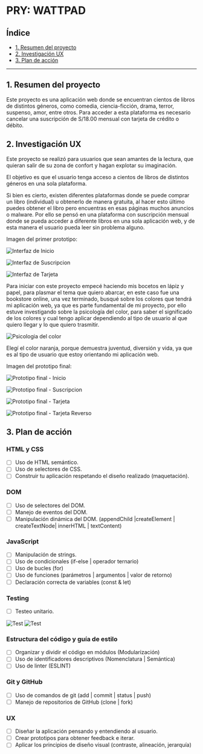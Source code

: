 # PRY: WATTPAD

## Índice

* [1. Resumen del proyecto](#1-Resumen-del-proyecto)
* [2. Investigación UX](#2-Investigación-UX)
* [3. Plan de acción](#4-Plan-de-acción)

***

## 1. Resumen del proyecto

Este proyecto es una aplicación web donde se encuentran cientos de libros de distintos géneros, como comedia, ciencia-ficción, drama, terror, suspenso, amor, entre otros. Para acceder a esta plataforma es necesario cancelar una suscripción de S/18.00 mensual con tarjeta de crédito o débito.

## 2. Investigación UX

Este proyecto se realizó para usuarios que sean amantes de la lectura, que quieran salir de su zona de confort y hagan explotar su imaginación.

El objetivo es que el usuario tenga acceso a cientos de libros de distintos géneros en una sola plataforma.

Si bien es cierto, existen diferentes plataformas donde se puede comprar un libro (individual) u obtenerlo de manera gratuita, al hacer esto último puedes obtener el libro pero encuentras en esas páginas muchos anuncios o malware. Por ello se pensó en una plataforma con suscripción mensual donde se pueda acceder a diferente libros en una sola aplicación web, y de esta manera el usuario pueda leer sin problema alguno.

Imagen del primer prototipo:

![Interfaz de Inicio](./Images/boceto1.png)

![Interfaz de Suscripcion](./Images/boceto2.jpeg)

![Interfaz de Tarjeta](./Images/boceto3.jpeg)

Para iniciar con este proyecto empecé haciendo mis bocetos en lápiz y papel, para plasmar el tema que quiero abarcar, en este caso fue una bookstore online, una vez terminado, busqué sobre los colores que tendrá mi aplicación web, ya que es parte fundamental de mi proyecto, por ello estuve investigando sobre la psicología del color, para saber el significado de los colores y cual tengo aplicar dependiendo al tipo de usuario al que quiero llegar y lo que quiero trasmitir.

![Psicologia del color](./Images/psicologia-color.jpg)

Elegí el color naranja, porque demuestra juventud, diversión y vida, ya que es al tipo de usuario que estoy orientando mi aplicación web.


Imagen del prototipo final:

![Prototipo final - Inicio](./Images/prototipo-f1.png)

![Prototipo final - Suscripcion](./Images/prototipo-f2.png)

![Prototipo final - Tarjeta](./Images/prototipo-f3.JPG)

![Prototipo final - Tarjeta Reverso](./Images/prototipo-f4.png)

## 3. Plan de acción

### HTML y CSS

* [ ] Uso de HTML semántico.
* [ ] Uso de selectores de CSS.
* [ ] Construir tu aplicación respetando el diseño realizado (maquetación).

### DOM

* [ ] Uso de selectores del DOM.
* [ ] Manejo de eventos del DOM.
* [ ] Manipulación dinámica del DOM.
(appendChild |createElement | createTextNode| innerHTML | textContent)

### JavaScript

* [ ] Manipulación de strings.
* [ ] Uso de condicionales (if-else | operador ternario)
* [ ] Uso de bucles (for)
* [ ] Uso de funciones (parámetros | argumentos | valor de retorno)
* [ ] Declaración correcta de variables (const & let)

### Testing

* [ ] Testeo unitario.

![Test](./Images/test1.JPG)
![Test](./Images/test2.JPG)

### Estructura del código y guía de estilo

* [ ] Organizar y dividir el código en módulos (Modularización)
* [ ] Uso de identificadores descriptivos (Nomenclatura | Semántica)
* [ ] Uso de linter (ESLINT)

### Git y GitHub

* [ ] Uso de comandos de git (add | commit | status | push)
* [ ] Manejo de repositorios de GitHub (clone | fork)

### UX

* [ ] Diseñar la aplicación pensando y entendiendo al usuario.
* [ ] Crear prototipos para obtener feedback e iterar.
* [ ] Aplicar los principios de diseño visual (contraste, alineación, jerarquía)
